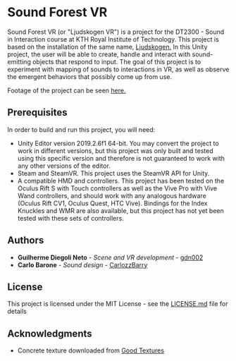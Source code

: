 # Sound Forest VR

Sound Forest VR (or "Ljudskogen VR") is a project for the DT2300 - Sound in Interaction course at KTH Royal Institute of Technology. This project is based on the installation of the same name, [Ljudskogen.](https://www.kth.se/mid/research/smc/projects/sound-forest-1.897050) In this Unity project, the user will be able to create, handle and interact with sound-emitting objects that respond to input. The goal of this project is to experiment with mapping of sounds to interactions in VR, as well as observe the emergent behaviors that possibly come up from use.

Footage of the project can be seen [here.](https://vimeo.com/398870172)

## Prerequisites

In order to build and run this project, you will need:
* Unity Editor version 2019.2.6f1 64-bit. You may convert the project to work in different versions, but this project was only built and tested using this specific version and therefore is not guaranteed to work with any other versions of the editor.
* Steam and SteamVR. This project uses the SteamVR API for Unity.
* A compatible HMD and controllers. This project has been tested on the Oculus Rift S with Touch controllers as well as the Vive Pro with Vive Wand controllers, and should work with any analogous hardware (Oculus Rift CV1, Oculus Quest, HTC Vive). Bindings for the Index Knuckles and WMR are also available, but this project has not yet been tested with these sets of controllers.

## Authors

* **Guilherme Diegoli Neto** - *Scene and VR development* - [gdn002](https://github.com/gdn002)
* **Carlo Barone** - *Sound design* - [CarlozzBarry](https://github.com/CarlozzBarry)

## License

This project is licensed under the MIT License - see the [LICENSE.md](LICENSE.md) file for details

## Acknowledgments

* Concrete texture downloaded from [Good Textures](https://www.goodtextures.com/image/19682/pbr-plain-concrete-02-cover-seamless)